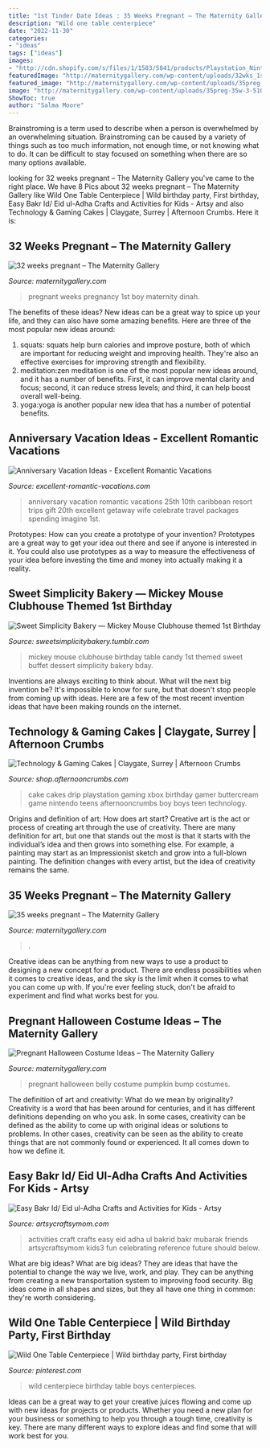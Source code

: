 ```yaml
---
title: "1st Tinder Date Ideas : 35 Weeks Pregnant – The Maternity Gallery"
description: "Wild one table centerpiece"
date: "2022-11-30"
categories:
- "ideas"
tags: ["ideas"]
images:
- "http://cdn.shopify.com/s/files/1/1583/5841/products/Playstation_Nintendo_Cake_grande.jpg?v=1530715231"
featuredImage: "http://maternitygallery.com/wp-content/uploads/32wks_1st_girl_dinah_02.jpg"
featured_image: "http://maternitygallery.com/wp-content/uploads/35preg-35w-3-510x906.jpg"
image: "http://maternitygallery.com/wp-content/uploads/35preg-35w-3-510x906.jpg"
ShowToc: true
author: "Salma Moore"
---
```



Brainstroming is a term used to describe when a person is overwhelmed by an overwhelming situation. Brainstroming can be caused by a variety of things such as too much information, not enough time, or not knowing what to do. It can be difficult to stay focused on something when there are so many options available.

	

		
looking for 32 weeks pregnant – The Maternity Gallery you've came to the right place. We have 8 Pics about 32 weeks pregnant – The Maternity Gallery like Wild One Table Centerpiece | Wild birthday party, First birthday, Easy Bakr Id/ Eid ul-Adha Crafts and Activities for Kids - Artsy and also Technology &amp; Gaming Cakes | Claygate, Surrey | Afternoon Crumbs. Here it is:
		
    
## 32 Weeks Pregnant – The Maternity Gallery

<img loading=lazy src="http://maternitygallery.com/wp-content/uploads/32wks_1st_girl_dinah_02.jpg" onerror="this.onerror=null;this.src='https://tse2.mm.bing.net/th?id=OIP.SZ4-s0YQ94OHIfPWD5DwAgHaNK&amp;pid=15.1';" alt="32 weeks pregnant – The Maternity Gallery">

_Source: maternitygallery.com_

>pregnant weeks pregnancy 1st boy maternity dinah. 

	

The benefits of these ideas?
New ideas can be a great way to spice up your life, and they can also have some amazing benefits. Here are three of the most popular new ideas around: 
1. squats: squats help burn calories and improve posture, both of which are important for reducing weight and improving health. They're also an effective exercises for improving strength and flexibility. 
2. meditation:zen meditation is one of the most popular new ideas around, and it has a number of benefits. First, it can improve mental clarity and focus; second, it can reduce stress levels; and third, it can help boost overall well-being. 
3. yoga:yoga is another popular new idea that has a number of potential benefits.

    
## Anniversary Vacation Ideas - Excellent Romantic Vacations

<img loading=lazy src="http://www.excellent-romantic-vacations.com/images/anniversary-vacation-caribbean-resort.jpg" onerror="this.onerror=null;this.src='https://tse1.mm.bing.net/th?id=OIP.5kr_19Dhpjfq_2YO1R3YAgHaDQ&amp;pid=15.1';" alt="Anniversary Vacation Ideas - Excellent Romantic Vacations">

_Source: excellent-romantic-vacations.com_

>anniversary vacation romantic vacations 25th 10th caribbean resort trips gift 20th excellent getaway wife celebrate travel packages spending imagine 1st. 

	

Prototypes: How can you create a prototype of your invention?
Prototypes are a great way to get your idea out there and see if anyone is interested in it. You could also use prototypes as a way to measure the effectiveness of your idea before investing the time and money into actually making it a reality.

    
## Sweet Simplicity Bakery — Mickey Mouse Clubhouse Themed 1st Birthday

<img loading=lazy src="https://66.media.tumblr.com/7cfff716240ceff3a74122c01ed93bbe/tumblr_n7ski2Mfuv1ty8ibio10_r1_1280.jpg" onerror="this.onerror=null;this.src='https://tse2.mm.bing.net/th?id=OIP.KSQukOeVZiq_w3ZkYx--fgHaE6&amp;pid=15.1';" alt="Sweet Simplicity Bakery — Mickey Mouse Clubhouse themed 1st Birthday">

_Source: sweetsimplicitybakery.tumblr.com_

>mickey mouse clubhouse birthday table candy 1st themed sweet buffet dessert simplicity bakery bday. 

	

Inventions are always exciting to think about. What will the next big invention be? It's impossible to know for sure, but that doesn't stop people from coming up with ideas. Here are a few of the most recent invention ideas that have been making rounds on the internet.

    
## Technology &amp; Gaming Cakes | Claygate, Surrey | Afternoon Crumbs

<img loading=lazy src="http://cdn.shopify.com/s/files/1/1583/5841/products/Playstation_Nintendo_Cake_grande.jpg?v=1530715231" onerror="this.onerror=null;this.src='https://tse2.mm.bing.net/th?id=OIP.DtcaIsei6_psxb9lEBTZFgHaJQ&amp;pid=15.1';" alt="Technology &amp; Gaming Cakes | Claygate, Surrey | Afternoon Crumbs">

_Source: shop.afternooncrumbs.com_

>cake cakes drip playstation gaming xbox birthday gamer buttercream game nintendo teens afternooncrumbs boy boys teen technology. 

	

Origins and definition of art: How does art start?
Creative art is the act or process of creating art through the use of creativity. There are many definition for art, but one that stands out the most is that it starts with the individual’s idea and then grows into something else. For example, a painting may start as an Impressionist sketch and grow into a full-blown painting. The definition changes with every artist, but the idea of creativity remains the same.

    
## 35 Weeks Pregnant – The Maternity Gallery

<img loading=lazy src="http://maternitygallery.com/wp-content/uploads/35preg-35w-3-510x906.jpg" onerror="this.onerror=null;this.src='https://tse1.mm.bing.net/th?id=OIP.zoQMY-IOP6fT8iEuNRJR1gHaNK&amp;pid=15.1';" alt="35 weeks pregnant – The Maternity Gallery">

_Source: maternitygallery.com_

>. 

	

Creative ideas can be anything from new ways to use a product to designing a new concept for a product. There are endless possibilities when it comes to creative ideas, and the sky is the limit when it comes to what you can come up with. If you're ever feeling stuck, don't be afraid to experiment and find what works best for you.

    
## Pregnant Halloween Costume Ideas – The Maternity Gallery

<img loading=lazy src="http://maternitygallery.com/wp-content/uploads/pumpkin-belly-01-baby-bump-costume-ideas.jpg" onerror="this.onerror=null;this.src='https://tse3.mm.bing.net/th?id=OIP.Pa50n0NIOh5FKXRKpY6a3AHaNL&amp;pid=15.1';" alt="Pregnant Halloween Costume Ideas – The Maternity Gallery">

_Source: maternitygallery.com_

>pregnant halloween belly costume pumpkin bump costumes. 

	

The definition of art and creativity: What do we mean by originality?
Creativity is a word that has been around for centuries, and it has different definitions depending on who you ask. In some cases, creativity can be defined as the ability to come up with original ideas or solutions to problems. In other cases, creativity can be seen as the ability to create things that are not commonly found or experienced. It all comes down to how we define it.

    
## Easy Bakr Id/ Eid Ul-Adha Crafts And Activities For Kids - Artsy

<img loading=lazy src="https://i1.wp.com/artsycraftsymom.com/content/uploads/2015/09/Easy-Bakrid-Craft-and-Activities-for-Kids3.jpg?fit=680%2C960&amp;ssl=1" onerror="this.onerror=null;this.src='https://tse4.mm.bing.net/th?id=OIP.MkGPaea-Bahmn_rOEuvGVAHaKd&amp;pid=15.1';" alt="Easy Bakr Id/ Eid ul-Adha Crafts and Activities for Kids - Artsy">

_Source: artsycraftsymom.com_

>activities craft crafts easy eid adha ul bakrid bakr mubarak friends artsycraftsymom kids3 fun celebrating reference future should below. 

	

What are big ideas?
What are big ideas? They are ideas that have the potential to change the way we live, work, and play. They can be anything from creating a new transportation system to improving food security. Big ideas come in all shapes and sizes, but they all have one thing in common: they're worth considering.

    
## Wild One Table Centerpiece | Wild Birthday Party, First Birthday

<img loading=lazy src="https://i.pinimg.com/736x/9f/00/12/9f00120cb72e0da3d8cc693cc427ad67.jpg" onerror="this.onerror=null;this.src='https://tse1.mm.bing.net/th?id=OIP._UOMSyLaoVw_9Eco2yHetQHaJ4&amp;pid=15.1';" alt="Wild One Table Centerpiece | Wild birthday party, First birthday">

_Source: pinterest.com_

>wild centerpiece birthday table boys centerpieces. 

	

Ideas can be a great way to get your creative juices flowing and come up with new ideas for projects or products. Whether you need a new plan for your business or something to help you through a tough time, creativity is key. There are many different ways to explore ideas and find some that will work best for you.

